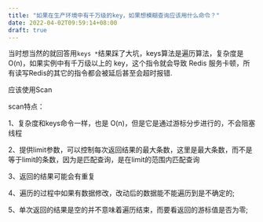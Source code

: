 ```yaml
---
title: "如果在生产环境中有千万级的key，如果想模糊查询应该用什么命令？"
date: 2022-04-02T09:59:14+08:00
draft: true
---
```




当时想当然的就回答用```keys *```结果踩了大坑，keys算法是遍历算法，复杂度是 O(n)，如果实例中有千万级以上的 key，这个指令就会导致 Redis 服务卡顿，所有读写Redis的其它的指令都会被延后甚至会超时报错.

应该使用Scan

scan特点：

1、复杂度和keys命令一样，也是 O(n)，但是它是通过游标分步进行的，不会阻塞线程

2、提供limit参数，可以控制每次返回结果的最大条数，这里是最大条数，而不是等于limit的条数，因为是匹配查询，是在limit的范围内匹配查询

3、返回的结果可能会有重复

4、遍历的过程中如果有数据修改，改动后的数据能不能遍历到是不确定的;

5、单次返回的结果是空的并不意味着遍历结束，而要看返回的游标值是否为零;
